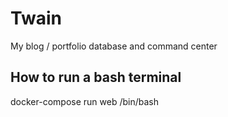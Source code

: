 
# Twain

My blog / portfolio database and command center

## How to run a bash terminal

docker-compose run web /bin/bash

